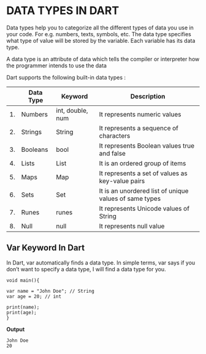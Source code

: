# DATA TYPES IN DART

Data types help you to categorize all the different types of data you use in your code. For e.g. numbers, texts, symbols, etc. The data type specifies what type of value will be stored by the variable. Each variable has its data type. 

A data type is an attribute of data which tells the compiler or interpreter how the programmer intends to use the data

Dart supports the following built-in data types :

| |Data Type | Keyword |	Description |
| ----- | ---------- | ---------- | ---------- |
| 1. | Numbers |	int, double, num | It represents numeric values |
| 2. | Strings |	String | It represents a sequence of characters |
| 3. | Booleans | bool |	It represents Boolean values true and false |
| 4. | Lists |	List | It is an ordered group of items |
| 5. | Maps |	Map | It represents a set of values as key-value pairs |
| 6. | Sets |	Set | It is an unordered list of unique values of same types |
| 7. | Runes |	runes |	It represents Unicode values of String |
| 8. | Null |	null | It represents null value |



## Var Keyword In Dart
In Dart, var automatically finds a data type. In simple terms, var says if you don’t want to specify a data type, I will find a data type for you.

```
void main(){

var name = "John Doe"; // String
var age = 20; // int

print(name);
print(age);
}
```

**Output**

```
John Doe
20
```
